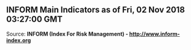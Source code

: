 ## INFORM Main Indicators as of Fri, 02 Nov 2018 03:27:00 GMT

Source: **INFORM (Index For Risk Management) - http://www.inform-index.org**